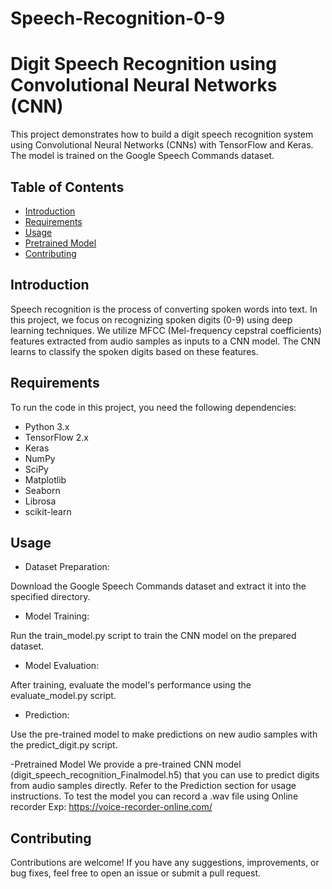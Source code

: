 # Speech-Recognition-0-9
# Digit Speech Recognition using Convolutional Neural Networks (CNN)

This project demonstrates how to build a digit speech recognition system using Convolutional Neural Networks (CNNs) with TensorFlow and Keras. The model is trained on the Google Speech Commands dataset.

## Table of Contents

- [Introduction](#introduction)
- [Requirements](#requirements)
- [Usage](#usage)
- [Pretrained Model](#pretrained-model)
- [Contributing](#contributing)


## Introduction

Speech recognition is the process of converting spoken words into text. In this project, we focus on recognizing spoken digits (0-9) using deep learning techniques. We utilize MFCC (Mel-frequency cepstral coefficients) features extracted from audio samples as inputs to a CNN model. The CNN learns to classify the spoken digits based on these features.

## Requirements

To run the code in this project, you need the following dependencies:


- Python 3.x
- TensorFlow 2.x
- Keras
- NumPy
- SciPy
- Matplotlib
- Seaborn
- Librosa
- scikit-learn


## Usage
- Dataset Preparation:

Download the Google Speech Commands dataset and extract it into the specified directory.
- Model Training:

Run the train_model.py script to train the CNN model on the prepared dataset.
- Model Evaluation:

After training, evaluate the model's performance using the evaluate_model.py script.
- Prediction:

Use the pre-trained model to make predictions on new audio samples with the predict_digit.py script.

-Pretrained Model
We provide a pre-trained CNN model (digit_speech_recognition_Finalmodel.h5) that you can use to predict digits from audio samples directly. Refer to the Prediction section for usage instructions.
To test the model you can record a .wav file using Online recorder Exp: https://voice-recorder-online.com/
## Contributing
Contributions are welcome! If you have any suggestions, improvements, or bug fixes, feel free to open an issue or submit a pull request.




